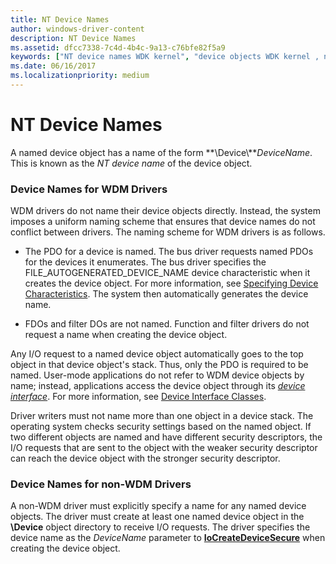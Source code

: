 ```yaml
---
title: NT Device Names
author: windows-driver-content
description: NT Device Names
ms.assetid: dfcc7338-7c4d-4b4c-9a13-c76bfe82f5a9
keywords: ["NT device names WDK kernel", "device objects WDK kernel , named", "named device objects WDK kernel", "device names WDK kernel", "non-WDM driver device names WDK kernel"]
ms.date: 06/16/2017
ms.localizationpriority: medium
---
```


# NT Device Names





A named device object has a name of the form **\\Device\\***DeviceName*. This is known as the *NT device name* of the device object.

### Device Names for WDM Drivers

WDM drivers do not name their device objects directly. Instead, the system imposes a uniform naming scheme that ensures that device names do not conflict between drivers. The naming scheme for WDM drivers is as follows.

-   The PDO for a device is named. The bus driver requests named PDOs for the devices it enumerates. The bus driver specifies the FILE\_AUTOGENERATED\_DEVICE\_NAME device characteristic when it creates the device object. For more information, see [Specifying Device Characteristics](specifying-device-characteristics.md). The system then automatically generates the device name.

-   FDOs and filter DOs are not named. Function and filter drivers do not request a name when creating the device object.

Any I/O request to a named device object automatically goes to the top object in that device object's stack. Thus, only the PDO is required to be named. User-mode applications do not refer to WDM device objects by name; instead, applications access the device object through its [*device interface*](https://msdn.microsoft.com/library/windows/hardware/ff556277#wdkgloss-device-interface). For more information, see [Device Interface Classes](https://msdn.microsoft.com/library/windows/hardware/ff541339).

Driver writers must not name more than one object in a device stack. The operating system checks security settings based on the named object. If two different objects are named and have different security descriptors, the I/O requests that are sent to the object with the weaker security descriptor can reach the device object with the stronger security descriptor.

### Device Names for non-WDM Drivers

A non-WDM driver must explicitly specify a name for any named device objects. The driver must create at least one named device object in the **\\Device** object directory to receive I/O requests. The driver specifies the device name as the *DeviceName* parameter to [**IoCreateDeviceSecure**](https://msdn.microsoft.com/library/windows/hardware/ff548407) when creating the device object.

 

 




